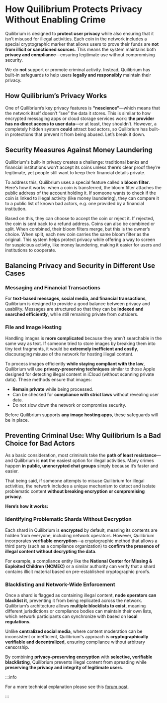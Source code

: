 # How Quilibrium Protects Privacy Without Enabling Crime

Quilibrium is designed to **protect user privacy** while also ensuring that it isn’t misused for illegal activities. Each coin in the network includes a special cryptographic marker that allows users to prove their funds are **not from illicit or sanctioned sources**. This means the system maintains both **privacy and compliance**—ensuring legitimate use without compromising security.

We do **not** support or promote criminal activity. Instead, Quilibrium has built-in safeguards to help users **legally and responsibly** maintain their privacy.

## **How Quilibrium’s Privacy Works**

One of Quilibrium’s key privacy features is **“nescience”**—which means that the network itself doesn’t “see” the data it stores. This is similar to how encrypted messaging apps or cloud storage services work: **the provider has no direct access to user data**—or at least, they shouldn’t.
However, a completely hidden system **could** attract bad actors, so Quilibrium has built-in protections that prevent it from being abused. Let’s break it down.

## Security Measures Against Money Laundering

Quilibrium's built-in privacy creates a challenge: traditional banks and financial institutions won’t accept its coins unless there’s clear proof they’re legitimate, yet people still want to keep their financial details private.

To address this, Quilibrium uses a special feature called a **bloom filter**. \
Here’s how it works: when a coin is transferred, the bloom filter attaches the public address of the account holding it. If someone wants to check if the coin is linked to illegal activity (like money laundering), they can compare it to a public list of known bad actors, e.g. one provided by a financial institution.

Based on this, they can choose to accept the coin or reject it. If rejected, the coin is sent back to a refund address. Coins can also be combined or split. When combined, their bloom filters merge, but this is the owner’s choice. When split, each new coin carries the same bloom filter as the original. This system helps protect privacy while offering a way to screen for suspicious activity, like money laundering, making it easier for users and institutions to cooperate.


## Balancing Privacy and Security in Different Use Cases

### Messaging and Financial Transactions

For **text-based messages, social media, and financial transactions**, Quilibrium is designed to provide a good balance between privacy and usability. Messages are structured so that they can be **indexed and searched efficiently**, while still remaining private from outsiders.

### File and Image Hosting

Handling images is **more complicated** because they aren’t searchable in the same way as text. If someone tried to store images by breaking them into tiny text fragments, it would be **extremely inefficient and costly**, discouraging misuse of the network for hosting illegal content.

To process images efficiently **while staying compliant with the law**, Quilibrium will use **privacy-preserving techniques** similar to those Apple designed for detecting illegal content in iCloud (without scanning private data). These methods ensure that images:

* **Remain private** while being processed.
* Can be checked for **compliance with strict laws** without revealing user data.
* Do not slow down the network or compromise security.

Before Quilibrium supports **any image hosting apps**, these safeguards will be in place.

## Preventing Criminal Use: Why Quilibrium Is a Bad Choice for Bad Actors


As a basic consideration, most criminals take the **path of least resistance**—and Quilibrium is **not** the easiest option for illegal activities. Many crimes happen **in public, unencrypted chat groups** simply because it’s faster and easier.

That being said, if someone attempts to misuse Quilibrium for illegal activities, the network includes a unique mechanism to detect and isolate problematic content **without breaking encryption or compromising privacy**.

**Here’s how it works:**

### Identifying Problematic Shards Without Decryption

Each shard in Quilibrium is **encrypted** by default, meaning its contents are hidden from everyone, including network operators.
However, Quilibrium incorporates **verifiable encryption**—a cryptographic method that allows a third party (such as a compliance organization) to **confirm the presence of illegal content without decrypting the data**.

For example, a compliance entity like the **National Center for Missing & Exploited Children (NCMEC)** or a similar authority can verify that a shard contains illicit material based on pre-established cryptographic proofs.

### Blacklisting and Network-Wide Enforcement

Once a shard is flagged as containing illegal content, **node operators can blacklist it**, preventing it from being replicated across the network.
Quilibrium’s architecture allows **multiple blocklists to exist**, meaning different jurisdictions or compliance bodies can maintain their own lists, which network participants can synchronize with based on **local regulations**.

Unlike **centralized social media**, where content moderation can be inconsistent or inefficient, Quilibrium's approach is **cryptographically verifiable and decentralized**, ensuring compliance without arbitrary censorship.


By combining **privacy-preserving encryption** with **selective, verifiable blacklisting**, Quilibrium prevents illegal content from spreading while **preserving the privacy and integrity of legitimate users**.

:::info

For a more technical explanation please see this [forum post](https://quilibrium.discourse.group/t/how-does-q-preserves-privacy-without-opening-the-doors-to-criminal-activities/112/3?u=lamat).

:::
